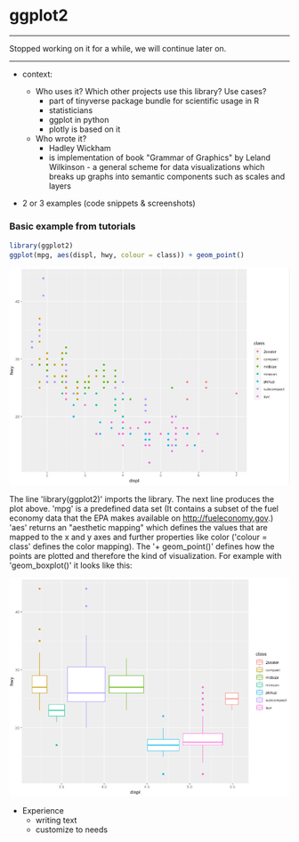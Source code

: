# ggplot2

-----

Stopped working on it for a while, we will continue later on.

-----

- context:
  - Who uses it? Which other projects use this library? Use cases?
    - part of tinyverse package bundle for scientific usage in R
    - statisticians
    - ggplot in python
    - plotly is based on it
  - Who wrote it?
    - Hadley Wickham
    - is implementation of book "Grammar of Graphics" by Leland Wilkinson - a general scheme for data visualizations which breaks up graphs into semantic components such as scales and layers

- 2 or 3 examples (code snippets & screenshots)

### Basic example from tutorials
```R
library(ggplot2)
ggplot(mpg, aes(displ, hwy, colour = class)) + geom_point()
```

![](pictures/ggplot2_simple.png)

The line 'library(ggplot2)' imports the library. 
The next line produces the plot above. 'mpg' is a predefined data set (It contains a subset of the fuel economy data that the EPA makes available on http://fueleconomy.gov.) 'aes' returns an "aesthetic mapping" which defines the values that are mapped to the x and y axes and further properties like color ('colour = class' defines the color mapping). The '+ geom_point()' defines how the points are plotted and therefore the kind of visualization. For example with 'geom_boxplot()' it looks like this:

![](pictures/ggplot2_simple2.png)


- Experience
  - writing text
  - customize to needs 
  